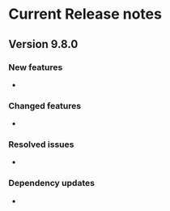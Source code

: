 # Current Release notes

## Version 9.8.0

### New features
* 

### Changed features
*

### Resolved issues
* 

### Dependency updates
*

